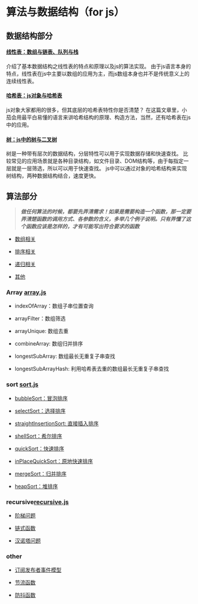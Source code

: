 # 算法与数据结构（for js）

## 数据结构部分

#### [线性表：数组与链表、队列与栈](/数组与链表，堆栈与队列.md)

介绍了基本数据结构之线性表的特点和原理以及js的算法实现。
由于js语言本身的特点，线性表在js中主要以数组的应用为主，而js数组本身也并不是传统意义上的连续线性表。

#### [哈希表：js对象与哈希表](/js对象与哈希表.md)

js对象大家都用的很多，但其底层的哈希表特性你是否清楚？
在这篇文章里，小茄会用最平白易懂的语言来讲哈希结构的原理、构造方法，当然，还有哈希表在js中的应用。

#### [树：js中的树与二叉树](/js中的树与二叉树.md)

树是一种带有层次的数据结构，分层特性可以用于实现数据存储和快速查找。
比较常见的应用场景就是各种目录结构，如文件目录、DOM结构等，由于每指定一层就是一层筛选，所以可以用于快速查找。
js中可以通过对象的哈希结构来实现树结构，两种数据结构结合，速度更快。

## 算法部分

> ***做任何算法的时候，都要先弄清需求！如果是需要构造一个函数，那一定要弄清楚函数的调用方式、各参数的含义，多举几个例子说明。只有弄懂了这个函数应该是怎样的，才有可能写出符合要求的函数***

- [数组相关](#array)

- [排序相关](#sort)

- [递归相关](#recursive)

- [其他](#other)

### Array [array.js](/js/array.js)

- indexOfArray：数组子串位置查询

- arrayFilter：数组筛选

- arrayUnique: 数组去重

- combineArray: 数组归并排序

- longestSubArray: 数组最长无重复子串查找

- longestSubArrayHash: 利用哈希表去重的数组最长无重复子串查找

### sort [sort.js](/js/sort.js)

- [bubbleSort：冒泡排序](/js/sort.js#L20)

- [selectSort：选择排序](/js/sort.js#L36)

- [straightInsertionSort: 直接插入排序](/js/sort.js#L52)

- [shellSort：希尔排序](/js/sort.js#L72)

- [quickSort：快速排序](/js/sort.js#L101)

- [inPlaceQuickSort：原地快速排序](/js/sort.js#L127)

- [mergeSort：归并排序](/js/sort.js#L159)

- [heapSort：堆排序](/js/sort.js#L192)

### recursive[recursive.js](/js/recursive.js)

- [阶梯问题](/js/recursive.js#L10)

- [链式函数](/js/recursive.js#L36)

- [汉诺塔问题](/js/recursive.js#L47)

### other

- [订阅发布者事件模型](/js/event.js)

- [节流函数](/js/others.js#L7)

- [防抖函数](/js/others.js#L21)










